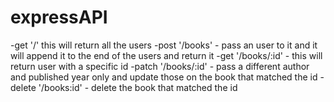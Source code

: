 # expressAPI
-get '/' this will return all the users
-post '/books' - pass an user to it and it will append it to the end of the users and return it
-get '/books/:id' - this will return user with a specific id
-patch '/books/:id' - pass a different author and published year only and update those on the book that matched the id
-delete '/books:id' - delete the book that matched the id
